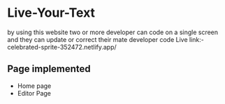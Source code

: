 # Live-Your-Text
by using this website two or more developer can code on a single screen and they can update or correct their mate developer code
Live link:- celebrated-sprite-352472.netlify.app/
## Page implemented

- Home page
- Editor Page
